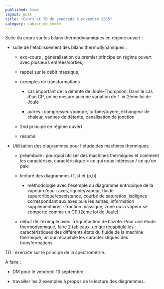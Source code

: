 ```yaml
---
published: true
layout: post
title: "Cours et TD du vendredi 6 novembre 2015"
category: cahier_de_texte
---
```

Suite du cours sur les bilans thermodynamiques en régime ouvert :

- suite de l'établissement des bilans thermodynamiques :

  - exo-cours , généralisation du premier principe en régime ouvert avec plusieurs entrées/sorties,

  - rappel sur le débit massique,

  - exemples de transformations

    - cas important de la détente de Joule-Thompson. Dans le cas d'un GP, on ne mesure aucune variation de T => 2ème loi de Joule

    - autres : compresseur/pompe, turbine/tuyère, échangeur de chaleur, vannes de détente, canalisation de jonction

  - 2nd principe en régime ouvert

  - résumé

- Utilisation des diagrammes pour l'étude des machines thermiques

  - préambule : pourquoi utiliser des machines thermiques et comment les caractériser, caractéristique = ce qui nous intéresse / ce qu'on paie

  - lecture des diagrammes (T,s) et (p,h)

    - méthodologie avec l'exemple du diagramme entropique de la vapeur d'eau : axes, liquide/vapeur, fluide supercritique/coexistance, courbe de saturation, isolignes correspondant aux axes puis les autres, information supplémentaires : fraction massique, zone où la vapeur se comporte comme un GP (2ème loi de Joule)

   - début de l'exemple avec la liquéfaction de l'azote. Pour une étude thermodynmique, faire 2 tableaux, un qui récapitule les caractéristiques des différents états du fluide de la machine thermique, un qui récapitule les caractéristiques des transformations.

TD : exercice sur le principe de la spectrométrie.

A faire :

- DM pour le vendredi 13 septembre.

- travailler les 2 exemples à propos de la lecture des diagrammes.
